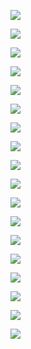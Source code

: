 ![](https://picture-typora.obs.cn-north-4.myhuaweicloud.com/images/Adobe%20Scan%202024%E5%B9%B410%E6%9C%8829%E6%97%A5_%E9%A1%B5%E9%9D%A2_01_%E5%9B%BE%E5%83%8F_0001.jpg)

![](https://picture-typora.obs.cn-north-4.myhuaweicloud.com/images/Adobe%20Scan%202024%E5%B9%B410%E6%9C%8829%E6%97%A5_%E9%A1%B5%E9%9D%A2_02_%E5%9B%BE%E5%83%8F_0001.jpg)

![](https://picture-typora.obs.cn-north-4.myhuaweicloud.com/images/Adobe%20Scan%202024%E5%B9%B410%E6%9C%8829%E6%97%A5_%E9%A1%B5%E9%9D%A2_03_%E5%9B%BE%E5%83%8F_0001.jpg)

![](https://picture-typora.obs.cn-north-4.myhuaweicloud.com/images/Adobe%20Scan%202024%E5%B9%B410%E6%9C%8829%E6%97%A5_%E9%A1%B5%E9%9D%A2_04_%E5%9B%BE%E5%83%8F_0001.jpg)

![](https://picture-typora.obs.cn-north-4.myhuaweicloud.com/images/Adobe%20Scan%202024%E5%B9%B410%E6%9C%8829%E6%97%A5_%E9%A1%B5%E9%9D%A2_05_%E5%9B%BE%E5%83%8F_0001.jpg)

![](https://picture-typora.obs.cn-north-4.myhuaweicloud.com/images/Adobe%20Scan%202024%E5%B9%B410%E6%9C%8829%E6%97%A5_%E9%A1%B5%E9%9D%A2_06_%E5%9B%BE%E5%83%8F_0001.jpg)

![](https://picture-typora.obs.cn-north-4.myhuaweicloud.com/images/Adobe%20Scan%202024%E5%B9%B410%E6%9C%8829%E6%97%A5_%E9%A1%B5%E9%9D%A2_07_%E5%9B%BE%E5%83%8F_0001.jpg)

![](https://picture-typora.obs.cn-north-4.myhuaweicloud.com/images/Adobe%20Scan%202024%E5%B9%B410%E6%9C%8829%E6%97%A5_%E9%A1%B5%E9%9D%A2_08_%E5%9B%BE%E5%83%8F_0001.jpg)

![](https://picture-typora.obs.cn-north-4.myhuaweicloud.com/images/Adobe%20Scan%202024%E5%B9%B410%E6%9C%8829%E6%97%A5_%E9%A1%B5%E9%9D%A2_09_%E5%9B%BE%E5%83%8F_0001.jpg)

![](https://picture-typora.obs.cn-north-4.myhuaweicloud.com/images/Adobe%20Scan%202024%E5%B9%B410%E6%9C%8829%E6%97%A5_%E9%A1%B5%E9%9D%A2_10_%E5%9B%BE%E5%83%8F_0001.jpg)

![](https://picture-typora.obs.cn-north-4.myhuaweicloud.com/images/Adobe%20Scan%202024%E5%B9%B410%E6%9C%8829%E6%97%A5_%E9%A1%B5%E9%9D%A2_11_%E5%9B%BE%E5%83%8F_0001.jpg)

![](https://picture-typora.obs.cn-north-4.myhuaweicloud.com/images/Adobe%20Scan%202024%E5%B9%B410%E6%9C%8829%E6%97%A5_%E9%A1%B5%E9%9D%A2_12_%E5%9B%BE%E5%83%8F_0001.jpg)

![](https://picture-typora.obs.cn-north-4.myhuaweicloud.com/images/Adobe%20Scan%202024%E5%B9%B410%E6%9C%8829%E6%97%A5_%E9%A1%B5%E9%9D%A2_13_%E5%9B%BE%E5%83%8F_0001.jpg)

![](https://picture-typora.obs.cn-north-4.myhuaweicloud.com/images/Adobe%20Scan%202024%E5%B9%B410%E6%9C%8829%E6%97%A5_%E9%A1%B5%E9%9D%A2_14_%E5%9B%BE%E5%83%8F_0001.jpg)

![](https://picture-typora.obs.cn-north-4.myhuaweicloud.com/images/Adobe%20Scan%202024%E5%B9%B410%E6%9C%8829%E6%97%A5_%E9%A1%B5%E9%9D%A2_15_%E5%9B%BE%E5%83%8F_0001.jpg)

![](https://picture-typora.obs.cn-north-4.myhuaweicloud.com/images/Adobe%20Scan%202024%E5%B9%B410%E6%9C%8829%E6%97%A5_%E9%A1%B5%E9%9D%A2_16_%E5%9B%BE%E5%83%8F_0001.jpg)

![](https://picture-typora.obs.cn-north-4.myhuaweicloud.com/images/Adobe%20Scan%202024%E5%B9%B410%E6%9C%8829%E6%97%A5_%E9%A1%B5%E9%9D%A2_17_%E5%9B%BE%E5%83%8F_0001.jpg)

![](https://picture-typora.obs.cn-north-4.myhuaweicloud.com/images/Adobe%20Scan%202024%E5%B9%B410%E6%9C%8829%E6%97%A5_%E9%A1%B5%E9%9D%A2_18_%E5%9B%BE%E5%83%8F_0001.jpg)